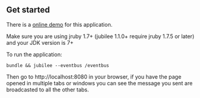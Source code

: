 Get started
-----------

There is a [online demo](http://192.241.201.68:8080/) for this
application.

Make sure you are using jruby 1.7+ (jubilee 1.1.0+ require jruby 1.7.5 or later) and your JDK version is 7+

To run the application:

```shell
bundle && jubilee --eventbus /eventbus
```

Then go to http://localhost:8080 in your browser, if you have the page
opened in multiple tabs or windows you can see the message you sent are
broadcasted to all the other tabs.
